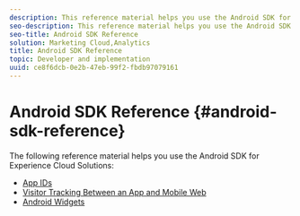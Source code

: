 ```yaml
---
description: This reference material helps you use the Android SDK for Experience Cloud Solutions.
seo-description: This reference material helps you use the Android SDK for Experience Cloud Solutions.
seo-title: Android SDK Reference
solution: Marketing Cloud,Analytics
title: Android SDK Reference
topic: Developer and implementation
uuid: ce8f6dcb-0e2b-47eb-99f2-fbdb97079161
---
```


# Android SDK Reference {#android-sdk-reference}

The following reference material helps you use the Android SDK for Experience Cloud Solutions:

+ [App IDs](/help/android/reference/app-ids.md)
+ [Visitor Tracking Between an App and Mobile Web](/help/android/reference/hybrid-app.md)
+ [Android Widgets](/help/android/reference/widgets.md)